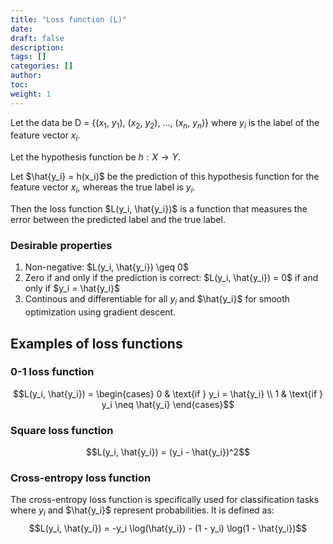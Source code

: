```yaml
---
title: "Loss function (L)"
date:
draft: false
description:
tags: []
categories: []
author:
toc:
weight: 1
---
```


Let the data be D = {($x_1$, $y_1$), ($x_2$, $y_2$), ..., ($x_n$, $y_n$)}
where $y_i$ is the label of the feature vector $x_i$.

Let the hypothesis function be $h: X \to Y$.

Let $\hat{y_i} = h(x_i)$ be the prediction of this hypothesis function for the feature vector $x_i$, whereas the true label is $y_i$.

Then the loss function $L(y_i, \hat{y_i})$ is a function that measures the error between the predicted label and the true label.

### Desirable properties
1. Non-negative: $L(y_i, \hat{y_i}) \geq 0$
2. Zero if and only if the prediction is correct: $L(y_i, \hat{y_i}) = 0$ if and only if $y_i = \hat{y_i}$
3. Continous and differentiable for all $y_i$ and $\hat{y_i}$ for smooth optimization using gradient descent.

## Examples of loss functions

### 0-1 loss function
$$L(y_i, \hat{y_i}) = \begin{cases} 
0 & \text{if } y_i = \hat{y_i} \\
1 & \text{if } y_i \neq \hat{y_i}
\end{cases}$$

### Square loss function
$$L(y_i, \hat{y_i}) = (y_i - \hat{y_i})^2$$

### Cross-entropy loss function
The cross-entropy loss function is specifically used for classification tasks where $y_i$ and $\hat{y_i}$ represent probabilities. It is defined as:
$$L(y_i, \hat{y_i}) = -y_i \log(\hat{y_i}) - (1 - y_i) \log(1 - \hat{y_i})$$

